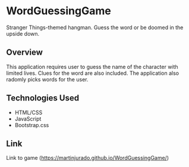 # WordGuessingGame
Stranger Things-themed hangman. Guess the word or be doomed in the upside down. 
## Overview
This application requires user to guess the name of the character with limited lives. Clues for the word are also included. The application also radomly picks words for the user. 
## Technologies Used
- HTML/CSS
- JavaScript
- Bootstrap.css
## Link
Link to game (https://martinjurado.github.io/WordGuessingGame/)
